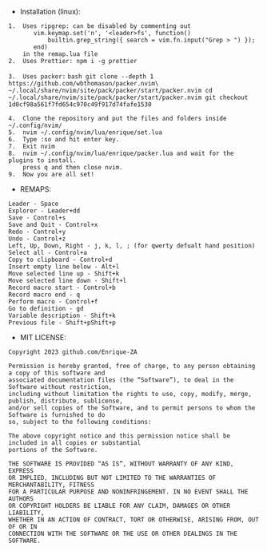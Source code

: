 * Installation (linux):
```
1.  Uses ripgrep: can be disabled by commenting out
       vim.keymap.set('n', '<leader>fs', function()
           builtin.grep_string({ search = vim.fn.input("Grep > ") });
       end)
    in the remap.lua file
2.  Uses Prettier: npm i -g prettier
```
```3.  Uses packer:```
    ```bash
    git clone --depth 1 https://github.com/wbthomason/packer.nvim\
    ~/.local/share/nvim/site/pack/packer/start/packer.nvim
    cd ~/.local/share/nvim/site/pack/packer/start/packer.nvim
    git checkout 1d0cf98a561f7fd654c970c49f917d74fafe1530
    ```
```
4.  Clone the repository and put the files and folders inside ~/.config/nvim/
5.  nvim ~/.config/nvim/lua/enrique/set.lua 
6.  Type :so and hit enter key.
7.  Exit nvim
8.  nvim ~/.config/nvim/lua/enrique/packer.lua and wait for the plugins to install.
    press q and then close nvim.
9.  Now you are all set!
```

* REMAPS:
```
Leader - Space
Explorer - Leader+dd
Save - Control+s
Save and Quit - Control+x
Redo - Control+y
Undo - Control+z
Left, Up, Down, Right - j, k, l, ; (for qwerty defualt hand position)
Select all - Control+a
Copy to clipboard - Control+d
Insert empty line below - Alt+l
Move selected line up - Shift+k
Move selected line down - Shift+l
Record macro start - Control+b
Record macro end - q
Perform macro - Control+f
Go to definition - gd
Variable description - Shift+k
Previous file - Shift+pShift+p 
```

* MIT LICENSE:

```
Copyright 2023 github.com/Enrique-ZA

Permission is hereby granted, free of charge, to any person obtaining a copy of this software and 
associated documentation files (the “Software”), to deal in the Software without restriction, 
including without limitation the rights to use, copy, modify, merge, publish, distribute, sublicense, 
and/or sell copies of the Software, and to permit persons to whom the Software is furnished to do 
so, subject to the following conditions:

The above copyright notice and this permission notice shall be included in all copies or substantial 
portions of the Software.

THE SOFTWARE IS PROVIDED “AS IS”, WITHOUT WARRANTY OF ANY KIND, EXPRESS 
OR IMPLIED, INCLUDING BUT NOT LIMITED TO THE WARRANTIES OF MERCHANTABILITY, FITNESS 
FOR A PARTICULAR PURPOSE AND NONINFRINGEMENT. IN NO EVENT SHALL THE AUTHORS 
OR COPYRIGHT HOLDERS BE LIABLE FOR ANY CLAIM, DAMAGES OR OTHER LIABILITY, 
WHETHER IN AN ACTION OF CONTRACT, TORT OR OTHERWISE, ARISING FROM, OUT OF OR IN 
CONNECTION WITH THE SOFTWARE OR THE USE OR OTHER DEALINGS IN THE SOFTWARE.
```
